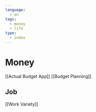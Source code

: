 ```yaml
---
language:
  - en
tags:
  - money
  - life
type:
  - index
---
```

# Money
[[Actual Budget App]]
[[Budget Planning]]

## Job
[[Work Variety]]
